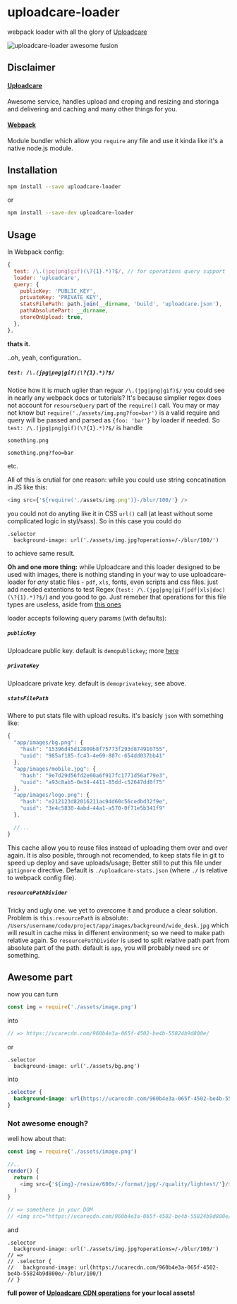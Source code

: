 # uploadcare-loader
webpack loader with all the glory of [Uploadcare](https://uploadcare.com)

![uploadcare-loader awesome fusion](http://www.ucarecdn.com/ddc8f711-ee68-4b70-aed1-3b2f7e7fba2f/uploadcareloaderprod.gif)

## Disclaimer

#### [Uploadcare](https://uploadcare.com)
Awesome service, handles upload and croping and resizing and storinga and delivering and caching and many other things for you.


#### [Webpack](https://webpack.github.io)
Module bundler which allow you `require` any file and use it kinda like it's a native node.js module.


## Installation

```bash
npm install --save uploadcare-loader
```
or

```bash
npm install --save-dev uploadcare-loader
```

## Usage
In Webpack config:

```js
{
  test: /\.(jpg|png|gif)(\?{1}.*)?$/, // for operations query support
  loader: 'uploadcare',
  query: {
    publicKey: 'PUBLIC_KEY',
    privateKey: 'PRIVATE_KEY',
    statsFilePath: path.join(__dirname, 'build', 'uploadcare.json'),
    pathAbsolutePart: __dirname,
    storeOnUpload: true,
  },
},
```

**thats it.**

..oh, yeah, configuration..

##### `test: /\.(jpg|png|gif)(\?{1}.*)?$/`
Notice how it is much uglier than reguar `/\.(jpg|png|gif)$/` you could see in nearly any webpack docs or tutorials?
It's because simplier regex does not account for `resourseQuery` part of the `require()` call.
You may or may not know but `require('./assets/img.png?foo=bar')` is a valid require and query will be passed and parsed as `{foo: 'bar'}` by loader if needed.
So `test: /\.(jpg|png|gif)(\?{1}.*)?$/` is handle

`something.png`

`something.png?foo=bar`

etc.

All of this is crutial for one reason: while you could use string concatination in JS like this:

```js
<img src={'${require('./assets/img.png')}-/blur/100/'} />
```
you could not do anyting like it in CSS `url()` call (at least without some complicated logic in styl/sass).
So in this case you could do

```styl
.selector
  background-image: url('./assets/img.jpg?operations=/-/blur/100/')
```
to achieve same result.

**Oh and one more thing:** while Uploadcare and this loader designed to be used with images, there is nothing standing in your way to use uploadcare-loader for *any* static files - `pdf`, `xls`, fonts, even scripts and css files.
just add needed extentions to test Regex (`test: /\.(jpg|png|gif|pdf|xls|doc)(\?{1}.*)?$/`) and you good to go. Just remeber that operations for this file types are useless, aside from [this ones](https://uploadcare.com/documentation/cdn/#other-operations)


loader accepts following query params (with defaults):

##### `publicKey`
Uploadcare public key. default is `demopublickey`; more [here](https://uploadcare.com/documentation/keys/)

##### `privateKey`
Uploadcare private key. default is `demoprivatekey`; see above.

##### `statsFilePath`
Where to put stats file with upload results. it's basicly `json` with something like:

```js
{
  "app/images/bg.png": {
    "hash": "15396d45d12809b8f75773f293d874910755",
    "uuid": "985af185-fc43-4e69-807c-654dd037bb41"
  },
  "app/images/mobile.jpg": {
    "hash": "9e7d29d56fd2e60a6f917fc1771d56af79e3",
    "uuid": "a93c8ab5-0e34-4411-85dd-c52647dd0f75"
  },
  "app/images/logo.png": {
    "hash": "e212123d82016211ac94d60c56cedbd32f9e",
    "uuid": "3e4c5830-4abd-44a1-a570-0f71e5b341f9"
  },

  //...
}
```

This cache allow you to reuse files instead of uploading them over and over again.
It is also posible, through not recomended, to keep stats file in git to speed up deploy and save uploads/usage; Better still to put this file under `gitignore` directive.
Default is `./uploadcare-stats.json` (where `./` is relative to webpack config file).

##### `resourcePathDivider`
Tricky and ugly one. we yet to overcome it and produce a clear solution.
Problem is `this.resourcePath` is absolute:
`/Users/username/code/project/app/images/background/wide_desk.jpg`
which will result in cache miss in different environment; so we need to make path relative again.
So `resourcePathDivider` is used to split relative path part from absolute part of the path.
default is `app`, you will probably need `src` or something.


## Awesome part

now you can turn

```js
const img = require('./assets/image.png')
```
into

```js
// => https://ucarecdn.com/960b4e3a-065f-4502-be4b-55824b9d800e/
```

or

```styl
.selector
  background-image: url('./assets/bg.png')
```
into

```css
.selector {
  background-image: url(https://ucarecdn.com/960b4e3a-065f-4502-be4b-55824b9d800e/);
}
```

### Not awesome enough?
well how about that:

```js
const img = require('./assets/image.png')

//..
render() {
  return (
    <img src={'${img}-/resize/600x/-/format/jpg/-/quality/lightest/'}/>
  )
}

// => somethere in your DOM
// <img src="https://ucarecdn.com/960b4e3a-065f-4502-be4b-55824b9d800e/-/resize/600x/-/format/jpg/-/quality/lightest/" />
```

and

```styl
.selector
  background-image: url('./assets/img.jpg?operations=/-/blur/100/')
// =>
// .selector {
//   background-image: url(https://ucarecdn.com/960b4e3a-065f-4502-be4b-55824b9d800e/-/blur/100/)
// }
```

**full power of [Uploadcare CDN operations](https://uploadcare.com/documentation/cdn/) for your local assets!**
